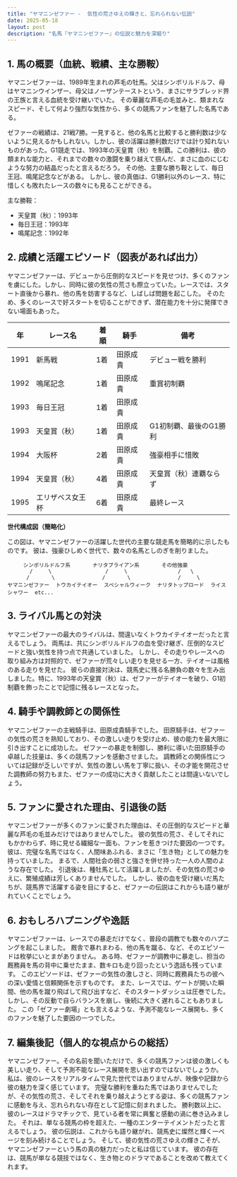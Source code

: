 ```yaml
---
title: "ヤマニンゼファー -  気性の荒さゆえの輝きと、忘れられない伝説"
date: 2025-05-18
layout: post
description: "名馬『ヤマニンゼファー』の伝説と魅力を深堀り"
---
```


## 1. 馬の概要（血統、戦績、主な勝鞍）

ヤマニンゼファーは、1989年生まれの芦毛の牡馬。父はシンボリルドルフ、母はヤマニンウインザー、母父はノーザンテーストという、まさにサラブレッド界の王族と言える血統を受け継いでいた。  その華麗な芦毛の毛並みと、類まれなスピード、そして何より強烈な気性から、多くの競馬ファンを魅了した名馬である。

ゼファーの戦績は、21戦7勝。一見すると、他の名馬と比較すると勝利数は少ないように見えるかもしれない。しかし、彼の活躍は勝利数だけでは計り知れないものがあった。G1競走では、1993年の天皇賞（秋）を制覇。この勝利は、彼の類まれな能力と、それまでの数々の激闘を乗り越えて掴んだ、まさに血のにじむような努力の結晶だったと言えるだろう。  その他、主要な勝ち鞍として、毎日王冠、鳴尾記念などがある。  しかし、彼の真価は、G1勝利以外のレース、特に惜しくも敗れたレースの数々にも見ることができる。

主な勝鞍：

* 天皇賞（秋）：1993年
* 毎日王冠：1993年
* 鳴尾記念：1992年


## 2. 成績と活躍エピソード（図表があれば出力）

ヤマニンゼファーは、デビューから圧倒的なスピードを見せつけ、多くのファンを虜にした。しかし、同時に彼の気性の荒さも際立っていた。レースでは、スタート直後から暴れ、他の馬を妨害するなど、しばしば問題を起こした。  そのため、多くのレースで好スタートを切ることができず、潜在能力を十分に発揮できない場面もあった。

| 年 | レース名             | 着順 | 騎手     | 備考                                                                   |
|---|----------------------|-----|----------|------------------------------------------------------------------------|
| 1991 | 新馬戦             | 1着 | 田原成貴 | デビュー戦を勝利                                                        |
| 1992 | 鳴尾記念             | 1着 | 田原成貴 | 重賞初制覇                                                              |
| 1993 | 毎日王冠             | 1着 | 田原成貴 |                                                                        |
| 1993 | 天皇賞（秋）         | 1着 | 田原成貴 | G1初制覇、最後のG1勝利                                                |
| 1994 | 大阪杯             | 2着 | 田原成貴 | 強豪相手に惜敗                                                            |
| 1994 | 天皇賞（秋）         | 4着 | 田原成貴 | 天皇賞（秋）連覇ならず                                                  |
| 1995 | エリザベス女王杯     | 6着 | 田原成貴 | 最終レース                                                              |


**世代構成図（簡略化）**

この図は、ヤマニンゼファーの活躍した世代の主要な競走馬を簡略的に示したものです。  彼は、強豪ひしめく世代で、数々の名馬としのぎを削りました。


```
     シンボリルドルフ系       ナリタブライアン系       その他強豪
       /     \                 /     \                /   \
      /       \               /       \               /     \
ヤマニンゼファー  トウカイテイオー  スペシャルウィーク  ナリタトップロード  ライスシャワー  etc...
```


## 3. ライバル馬との対決

ヤマニンゼファーの最大のライバルは、間違いなくトウカイテイオーだったと言えるでしょう。  両馬は、共にシンボリルドルフの血を受け継ぎ、圧倒的なスピードと強い気性を持つ点で共通していました。  しかし、その走りやレースへの取り組み方は対照的で、ゼファーが荒々しい走りを見せる一方、テイオーは風格のある走りを見せた。  彼らの直接対決は、競馬史に残る名勝負の数々を生み出しました。特に、1993年の天皇賞（秋）は、ゼファーがテイオーを破り、G1初制覇を飾ったことで記憶に残るレースとなった。


## 4. 騎手や調教師との関係性

ヤマニンゼファーの主戦騎手は、田原成貴騎手でした。  田原騎手は、ゼファーの気性の荒さを熟知しており、その激しい走りを受け止め、彼の能力を最大限に引き出すことに成功した。  ゼファーの暴走を制御し、勝利に導いた田原騎手の卓越した技量は、多くの競馬ファンを感動させました。  調教師との関係性については記録が乏しいですが、気性の激しい馬を丁寧に扱い、その才能を開花させた調教師の努力もまた、ゼファーの成功に大きく貢献したことは間違いないでしょう。


## 5. ファンに愛された理由、引退後の話

ヤマニンゼファーが多くのファンに愛された理由は、その圧倒的なスピードと華麗な芦毛の毛並みだけではありませんでした。  彼の気性の荒さ、そしてそれにもかかわらず、時に見せる繊細な一面も、ファンを惹きつけた要因の一つです。  彼は、完璧な名馬ではなく、人間味あふれる、まさに「生き物」としての魅力を持っていました。  まるで、人間社会の弱さと強さを併せ持った一人の人間のような存在でした。  引退後は、種牡馬として活躍しましたが、その気性の荒さゆえに、繁殖成績は芳しくありませんでした。  しかし、彼の血を受け継いだ馬たちが、競馬界で活躍する姿を目にすると、ゼファーの伝説はこれからも語り継がれていくことでしょう。


## 6. おもしろハプニングや逸話

ヤマニンゼファーは、レースでの暴走だけでなく、普段の調教でも数々のハプニングを起こしました。  厩舎で暴れまわる、他の馬を蹴る、など、そのエピソードは枚挙にいとまがありません。  ある時、ゼファーが調教中に暴走し、担当の厩務員を馬の背中に乗せたまま、数キロも走り回ったという逸話も残っています。  このエピソードは、ゼファーの気性の激しさと、同時に厩務員たちの彼への深い愛情と信頼関係を示すものです。  また、レースでは、ゲートが開いた瞬間、他の馬を蹴り飛ばして飛び出すなど、そのスタートダッシュは圧巻でした。  しかし、その反動で自らバランスを崩し、後続に大きく遅れることもありました。  この「ゼファー劇場」とも言えるような、予測不能なレース展開も、多くのファンを魅了した要因の一つでした。


## 7. 編集後記（個人的な視点からの総括）

ヤマニンゼファー。その名前を聞いただけで、多くの競馬ファンは彼の激しくも美しい走り、そして予測不能なレース展開を思い出すのではないでしょうか。  私は、彼のレースをリアルタイムで見た世代ではありませんが、映像や記録から彼の魅力を深く感じています。  完璧な勝利を重ねた馬ではありませんでしたが、その気性の荒さ、そしてそれを乗り越えようとする姿は、多くの競馬ファンに感動を与え、忘れられない存在として記憶に刻まれました。  勝利数以上に、彼のレースはドラマチックで、見ている者を常に興奮と感動の渦に巻き込みました。  それは、単なる競馬の枠を超えた、一種のエンターテイメントだったと言えるでしょう。  彼の伝説は、これからも語り継がれ、競馬史に燦然と輝く一ページを刻み続けることでしょう。  そして、彼の気性の荒さゆえの輝きこそが、ヤマニンゼファーという馬の真の魅力だったと私は信じています。  彼の存在は、競馬が単なる競技ではなく、生き物とのドラマであることを改めて教えてくれます。
